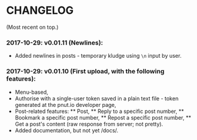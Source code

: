 # CHANGELOG
(Most recent on top.)

### 2017-10-29: v0.01.11 (Newlines):
* Added newlines in posts - temporary kludge using `\n` input by user.

### 2017-10-29: v0.01.10 (First upload, with the following features):
* Menu-based,
* Authorise with a single-user token saved in a plain text file - token generated at the pnut.io developer page,
* Post-related features:
** Post,
** Reply to a specific post number,
** Bookmark a specific post number,
** Repost a specific post number,
** Get a post's content (raw response from server; not pretty).
* Added documentation, but not yet /docs/.

